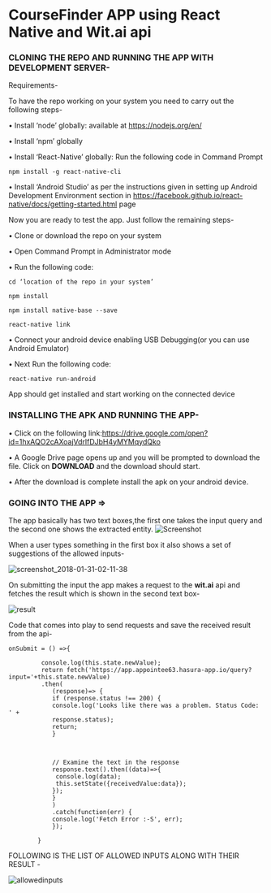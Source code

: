 # CourseFinder APP using React Native and Wit.ai api

### CLONING THE REPO AND RUNNING THE APP WITH DEVELOPMENT SERVER-

Requirements-

To have the repo working on your system you need to carry out the following steps-

•	Install ‘node’ globally: available at https://nodejs.org/en/

•	Install ‘npm’ globally

•	Install ‘React-Native’ globally: Run the following code in Command Prompt
```
npm install -g react-native-cli
```
•	Install ‘Android Studio’ as per the instructions given in setting up Android Development Environment section in https://facebook.github.io/react-native/docs/getting-started.html page

Now you are ready to test the app. Just follow the remaining steps-

•	Clone or download the repo on your system

•	Open Command Prompt in Administrator mode

•	Run the following code:
```
cd ‘location of the repo in your system’

npm install

npm install native-base --save

react-native link
```
•	Connect your android device enabling USB Debugging(or you can use Android Emulator)

•	Next Run the following code:
```
react-native run-android
```
App should get installed and start working on the connected device

### INSTALLING THE APK AND RUNNING THE APP-

•	Click on the following link:https://drive.google.com/open?id=1hxAQO2cAXoajVdrlfDJbH4yMYMqydQko

•	A Google Drive page opens up and you will be prompted to download the file. Click on **DOWNLOAD** and the download should start. 

•	After the download is complete install the apk on your android device.

### GOING INTO THE APP =>
The app basically has two text boxes,the first one takes the input query and the second one shows the extracted entity. 
![Screenshot](https://user-images.githubusercontent.com/30779692/35636017-e945a97a-06d5-11e8-851c-e40814601496.png)

When a user types something in the first box it also shows a set of suggestions of the allowed inputs-

![screenshot_2018-01-31-02-11-38](https://user-images.githubusercontent.com/30779692/35636502-534cea44-06d7-11e8-9f7d-8eec6acd07b2.png)

On submitting the input the app makes a request to the **wit.ai** api and fetches the result which is shown in the second text box-

![result](https://user-images.githubusercontent.com/30779692/35636664-eb3eeee2-06d7-11e8-8548-2e01fda3dacc.png)

Code that comes into play to send requests and save the received result from the api-

```
onSubmit = () =>{

         console.log(this.state.newValue);
         return fetch('https://app.appointee63.hasura-app.io/query?input='+this.state.newValue)
         .then(
            (response)=> {
            if (response.status !== 200) {
            console.log('Looks like there was a problem. Status Code: ' +
            response.status);
            return;
            }



            // Examine the text in the response
            response.text().then((data)=>{
             console.log(data);
             this.setState({receivedValue:data});
            });
            }
            )
            .catch(function(err) {
            console.log('Fetch Error :-S', err);
            });

        }

```
FOLLOWING IS THE LIST OF ALLOWED INPUTS ALONG WITH THEIR RESULT -

![allowedinputs](https://user-images.githubusercontent.com/30779692/35638866-4fdbeb6a-06de-11e8-9f16-f71e38f84a56.png)
